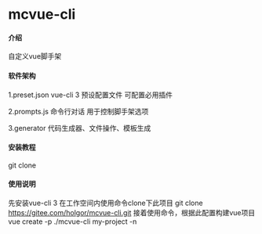 # mcvue-cli

#### 介绍
自定义vue脚手架

#### 软件架构
1.preset.json
vue-cli 3 预设配置文件 可配置必用插件

2.prompts.js
命令行对话 用于控制脚手架选项

3.generator
代码生成器、文件操作、模板生成

#### 安装教程

git clone

#### 使用说明

先安装vue-cli 3
在工作空间内使用命令clone下此项目
git clone https://gitee.com/holgor/mcvue-cli.git
接着使用命令，根据此配置构建vue项目
vue create -p ./mcvue-cli my-project -n